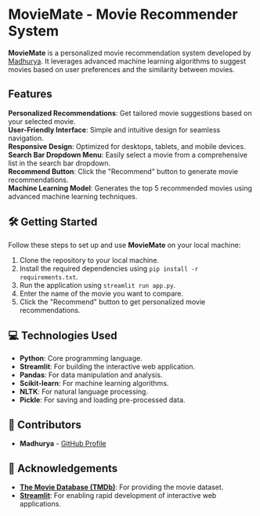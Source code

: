 # MovieMate - Movie Recommender System

**MovieMate** is a personalized movie recommendation system developed by [Madhurya](https://github.com/Madhurya2303). It leverages advanced machine learning algorithms to suggest movies based on user preferences and the similarity between movies.


## Features
**Personalized Recommendations**: Get tailored movie suggestions based on your selected movie.  
**User-Friendly Interface**: Simple and intuitive design for seamless navigation.  
**Responsive Design**: Optimized for desktops, tablets, and mobile devices.  
**Search Bar Dropdown Menu**: Easily select a movie from a comprehensive list in the search bar dropdown.  
**Recommend Button**: Click the "Recommend" button to generate movie recommendations.  
**Machine Learning Model**: Generates the top 5 recommended movies using advanced machine learning techniques.


## 🛠️ Getting Started
Follow these steps to set up and use **MovieMate** on your local machine:

1. Clone the repository to your local machine.
2. Install the required dependencies using `pip install -r requirements.txt`.
3. Run the application using `streamlit run app.py`.
4. Enter the name of the movie you want to compare.
5. Click the "Recommend" button to get personalized movie recommendations.


## 💻 Technologies Used
- **Python**: Core programming language.
- **Streamlit**: For building the interactive web application.
- **Pandas**: For data manipulation and analysis.
- **Scikit-learn**: For machine learning algorithms.
- **NLTK**: For natural language processing.
- **Pickle**: For saving and loading pre-processed data.


## 🤝 Contributors
- **Madhurya** - [GitHub Profile](https://github.com/Madhurya2303)


## 📜 Acknowledgements
- **[The Movie Database (TMDb)](https://www.themoviedb.org/)**: For providing the movie dataset.
- **[Streamlit](https://streamlit.io/)**: For enabling rapid development of interactive web applications.
